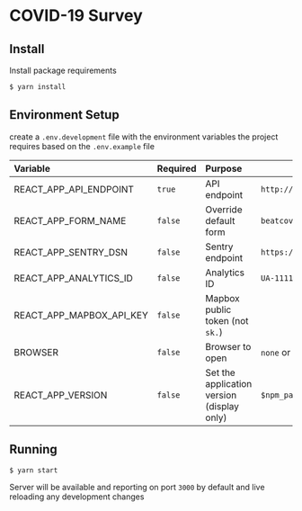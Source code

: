 # COVID-19 Survey

## Install

Install package requirements

```sh
$ yarn install
```

## Environment Setup

create a `.env.development` file with the environment variables the project requires based on the `.env.example` file

| Variable                 | Required | Purpose                                    | Example                         |
| :----------------------- | :------- | :----------------------------------------- | ------------------------------- |
| REACT_APP_API_ENDPOINT   | `true`   | API endpoint                               | `http://127.0.0.1:8000`         |
| REACT_APP_FORM_NAME      | `false`  | Override default form                      | `beatcovid19now`                |
| REACT_APP_SENTRY_DSN     | `false`  | Sentry endpoint                            | `https://111111@sentry.io/2222` |
| REACT_APP_ANALYTICS_ID   | `false`  | Analytics ID                               | `UA-1111111`                    |
| REACT_APP_MAPBOX_API_KEY | `false`  | Mapbox public token (not `sk.`)            |                                 |
| BROWSER                  | `false`  | Browser to open                            | `none` or `chromium`            |
| REACT_APP_VERSION        | `false`  | Set the application version (display only) | `$npm_package_version`          |

## Running

```sh
$ yarn start
```

Server will be available and reporting on port `3000` by default and live reloading any development changes

